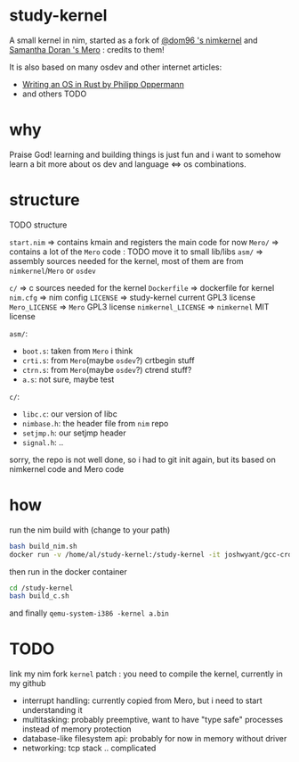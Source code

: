 # study-kernel

A small kernel in nim, started as a fork of [@dom96 's nimkernel](https://github.com/dom96/nimkernel) and [Samantha Doran 's Mero](https://github.com/samanthadoran/Mero) : credits to them!

It is also based on many osdev and other internet articles: 

* [Writing an OS in Rust by Philipp Oppermann](https://os.phil-opp.com/)
* and others TODO

# why

Praise God! learning and building things is just fun and i want to somehow learn a bit more about os dev and language <=> os combinations.


# structure

TODO structure

`start.nim` => contains kmain and registers the main code for now
`Mero/` => contains a lot of the `Mero` code : TODO move it to small lib/libs 
`asm/` => assembly sources needed for the kernel, most of them are from `nimkernel`/`Mero` or `osdev`

`c/` => c sources needed for the kernel
`Dockerfile` => dockerfile for kernel
`nim.cfg` => nim config
`LICENSE` => study-kernel current GPL3 license
`Mero_LICENSE` => `Mero` GPL3 license
`nimkernel_LICENSE` => `nimkernel` MIT license


`asm/`:
* `boot.s`: taken from `Mero` i think
* `crti.s`: from `Mero`(maybe `osdev`?) crtbegin stuff
* `ctrn.s`: from `Mero`(maybe `osdev`?) ctrend stuff?
* `a.s`: not sure, maybe test

`c/`:
* `libc.c`: our version of libc 
* `nimbase.h`: the header file from `nim` repo
* `setjmp.h`: our setjmp header
* `signal.h`: ..

sorry, the repo is not well done, so i had to git init again, but its based on nimkernel code and Mero code

# how

run the nim build with (change to your path)

```bash
bash build_nim.sh
docker run -v /home/al/study-kernel:/study-kernel -it joshwyant/gcc-cross
```
then run in the docker container 

```bash
cd /study-kernel
bash build_c.sh
```

and finally `qemu-system-i386 -kernel a.bin`


# TODO 

link my nim fork `kernel` patch : you need to compile the kernel, currently in my github


* interrupt handling: currently copied from Mero, but i need to start understanding it
* multitasking: probably preemptive, want to have "type safe" processes instead of memory protection
* database-like filesystem api: probably for now in memory without driver
* networking: tcp stack .. complicated